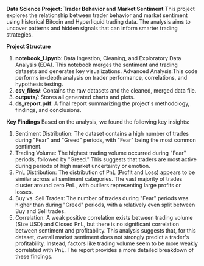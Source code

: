 **Data Science Project: Trader Behavior and Market Sentiment**
This project explores the relationship between trader behavior and market sentiment using historical Bitcoin and Hyperliquid trading data. The analysis aims to uncover patterns and hidden signals that can inform smarter trading strategies.

**Project Structure**
1. **notebook_1.ipynb**: Data Ingestion, Cleaning, and Exploratory Data Analysis (EDA). This notebook merges the sentiment and trading datasets and generates key visualizations.
Advanced Analysis:This code performs in-depth analysis on trader performance, correlations, and hypothesis testing.
2. **csv_files/**: Contains the raw datasets and the cleaned, merged data file.
3. **outputs/**: Stores all generated charts and plots.
4. **ds_report.pdf**: A final report summarizing the project's methodology, findings, and conclusions.

**Key Findings**
Based on the analysis, we found the following key insights:
1. Sentiment Distribution: The dataset contains a high number of trades during "Fear" and "Greed" periods, with "Fear" being the most common sentiment.
2. Trading Volume: The highest trading volume occurred during "Fear" periods, followed by "Greed." This suggests that traders are most active during periods of high market uncertainty or emotion.
3. PnL Distribution: The distribution of PnL (Profit and Loss) appears to be similar across all sentiment categories. The vast majority of trades cluster around zero PnL, with outliers representing large profits or losses.
4. Buy vs. Sell Trades: The number of trades during "Fear" periods was higher than during "Greed" periods, with a relatively even split between Buy and Sell trades.
5. Correlation: A weak positive correlation exists between trading volume (Size USD) and Closed PnL, but there is no significant correlation between sentiment and profitability. This analysis suggests that, for this dataset, overall market sentiment does not strongly predict a trader's profitability. Instead, factors like trading volume seem to be more weakly correlated with PnL. The report provides a more detailed breakdown of these findings.
